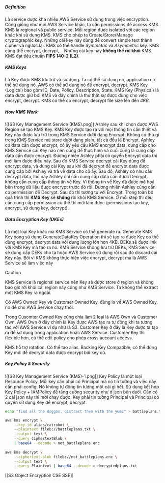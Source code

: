 ##### Definition
Là service được khá nhiều AWS Service sử dụng trong việc encryption. Cũng giống như mọi AWS Service khác, ta cần permissions để access KMS.
KMS là regional và public service. Mỗi region được isolated với các region khác khi sử dụng KMS.
KMS cho phép ta Create/Store/Manage cryptographic key. Những cái key này dùng để convert simple text thành cipher và ngược lại.
KMS có thể handle *Symmetric* và *Asymmetric* key.
KMS cũng thể encrypt, decrypt,...
Những cái key này **không thể rời khỏi** KMS. KMS đạt tiêu chuẩn **FIPS 140-2 (L2)**.
##### KMS Keys
Là Key được KMS lưu trữ và sử dụng. Ta có thể sử dụng nó, application có thể sử dụng nó, AWS có thể sử dụng nó để encrypt, decrypt.
KMS Key (Logical) bao gồm ID, Date, Policy, Description, State.
KMS Key (Physical) là data được giữ bởi KMS và đây chính là thứ thật sự được dùng cho việc encrypt, decrypt.
KMS có thể có encrypt, decrypt file size lên đến *4KB*.
##### How KMS Work
![[S3 Key Management Service (KMS).png]]
Ashley sau khi chọn được AWS Region sẽ tạo KMS Key.
KMS Key được tạo ra với mọi thông tin cần thiết và Key này được lưu trữ trong KMS Service dưới dạng Encrypt. Không có thứ gì trong KMS Service mà store dưới dạng plain, tất cả đều là Encrypt.
Ashley có data cần được encrypt, cô ấy yêu cầu KMS encrypt data, cung cấp cho KMS Service cái Key nào nên dùng để thực hiện và cuối cùng là cung cấp data cần được encrypt. Đương nhiên Ashley phải có quyền Encrypt data thì mới làm được điều này. Sau đó KMS Service decrypt cái Key dùng để encrypt data, và dùng cái Key sau khi đã decrypt để encrypt data được cung cấp bởi Ashley và trả về data cho cô ấy.
Sau đó, Ashley có nhu cầu decrypt data, lúc này Ashley chỉ cần cung cấp data cần được Decrypt, không cần cung cấp thông tin về Key. Vì thông tin về Key đã được mã hoá bên trong dữ liệu được encrypt trước đó rồi. Đương nhiên Ashley cũng cần có permission để Decrypt. Sau đó thì tương tự với Encrypt.
Trong toàn bộ quá trình thì **KMS Key** sẽ **không** rời khỏi KMS Service. Ở mỗi step thì đều cần cung cấp permission cụ thể thì mới làm được (permissions tạo key, encrypt, sử dụng key, decrypt).
##### Data Encryption Key (DKEs)
Là một loại Key khác mà KMS Service có thể generate ra.
Generate KMS Key xong sử dụng GenerateDataKey Operation thì sẽ tạo ra được Key có thể dùng encrypt, decrypt data với dung lượng lớn hơn 4KB.
DEKs sẽ được link với KMS Key mà tạo ra nó.
KMS Service không lưu trữ DEKs, KMS Service sẽ dung cấp DEKs cho ta hoặc AWS Service sử dụng rồi sau đó discard cái Key này. Bởi vì KMS không thực hiện việc encrypt, decrypt mà là AWS Service sẽ làm việc này

> [!CAUTION]
> KMS Service là regional service nên Key sẽ được store ở region và không bao giờ rời khỏi cái region này cũng như KMS Service. Ta không thể extract một KMS Key ra ngoài.
> 
> Có AWS Owned Key và Customer Owned Key, đừng lo về AWS Owned Key, nó để cho AWS Service chạy thôi.
> 
> Trong Cusomter Owned Key cũng chia làm 2 loại là AWS Own và Customer Own.
> AWS Own ở đây chính là Key được AWS tạo ra tự động khi ta tương tác với AWS Service ví dụ như là S3.
> Customer Key ở đây là Key được ta tạo ra để sử dụng trong application hoặc AWS Service. Customer Key thì flexible hơn, có thể edit policy cho phép cross account access.
> 
> KMS hỗ trợ rotation.
> Có thể tạo alias.
> Backing Key Compatible, có thể dùng Key mới để decrypt data được encrypt bởi key cũ.

##### Key Policy & Security
![[S3 Key Management Service (KMS)-1.png]]
Key Policy là một loại Resource Policy.
Mỗi key cần phải có Principal mà nó tin tưởng và việc này cần phải config. Nó không tự động tin tưởng một cái gì hết.
Sử dụng kết hợp Key Policy + IAMPolicy để tăng cường security như ở json bên dưới. Cần có 2 cái json này thì mới chạy được.
Key phải tin tưởng Principal và Principal có quyền sử dụng Key để encrypt, decrypt.

```bash
echo "find all the doggos, distract them with the yumz" > battleplans.txt

aws kms encrypt \
    --key-id alias/catrobot \
    --plaintext fileb://battleplans.txt \
    --output text \
    --query CiphertextBlob \
    | base64 --decode > not_battleplans.enc 
    
aws kms decrypt \
    --ciphertext-blob fileb://not_battleplans.enc \
    --output text \
    --query Plaintext | base64 --decode > decryptedplans.txt
```

[[S3 Object Encryption CSE SSE]]
